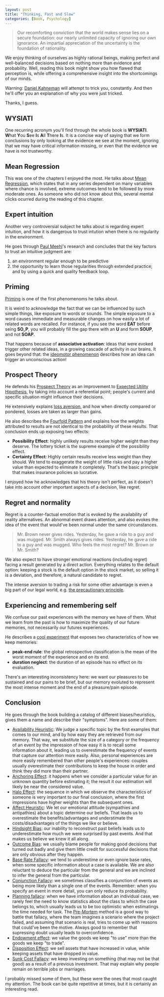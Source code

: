```yaml
---
layout: post
title: "Thinking, Fast and Slow"
categories: [Book, Psychology]
---
```


> Our recomforting conviction that the world makes sense lies on a secure foundation: our nearly unlimited capacity of ignoring our own ignorance.
> An impartial appreciation of the uncertainty is the foundation of rationality.

We enjoy thinking of ourselves as highly rational beings, making perfect and well-balanced decisions based on nothing more than evidence and probability. Well, reading this book might show you how flawed that perception is, while offering a comprehensive insight into the shortcomings of our minds.

Warning: [Daniel Kahneman](https://pt.wikipedia.org/wiki/Daniel_Kahneman) will attempt to trick you, constantly. And then he'll offer you an explanation of why you were just tricked.

Thanks, I guess.

## WYSIATI

One recurring acronym you'll find through the whole book is **WYSIATI**. **W**hat **Y**ou **S**ee **I**s **A**ll **T**here **I**s. It is a concise way of saying that we form conclusions by only looking at the evidence we see at the moment, ignoring that we may have critical information missing, or even that the evidence we have is not trustworthy.

## Mean Regression

This was one of the chapters I enjoyed the most. He talks about [Mean Regression](https://fs.blog/2015/07/regression-to-the-mean/), which states that in any series dependent on many variables where chance is involved, extreme outcomes tend to be followed by more moderate ones. As someone who did not know about this, several mental clicks ocurred during the reading of this chapter.

## Expert intuition

Another very controversial subject he talks about is regarding expert intuition, and how it is dangerous to trust intution when there is no regularity in the environment.

He goes through [Paul Meehl](https://en.wikipedia.org/wiki/Paul_E._Meehl)'s research and concludes that the key factors to trust an intuitive judgment are:
1. an environment regular enough to be predictive
2. the opportunity to learn those regularities through extended practice; and by using a quick and quality feedback loop.

## Priming

[Priming](https://en.wikipedia.org/wiki/Priming_(psychology)) is one of the first phenomenoms he talks about.

It is weird to acknowledge the fact that we can be influenced by such simple things, like exposure to words or sounds. The simple exposure to a word causes immediate and measurable changes on how easily a lot of related words are recalled. For instance, if you see the word **EAT** before seing **SO_P**, you will probably fill the gap there with an **U** and form **SOUP**, and not **SOAP**.

That happens because of **associative activation**: ideas that were evoked trigger other related ideas, in a growing cascade of activity in our brains. It goes beyond that: the [ideomotor phenomenon](https://en.wikipedia.org/wiki/Ideomotor_phenomenon) describes how an idea can trigger an unconscious action!

## Prospect Theory

He defends his [Prospect Theory](https://en.wikipedia.org/wiki/Prospect_theory) as an improvement to [Expected Utility Hipothesis](https://en.wikipedia.org/wiki/Expected_utility_hypothesis), by taking into account a referential point; people's current and specific situation might influence their decisions.

He extensively explains [loss aversion](https://en.wikipedia.org/wiki/Loss_aversion), and how when directly compared or pondered, losses are taken as larger than gains.

He also describes the [Fourfold Pattern](https://www.broyhillasset.com/2012/09/21/the-fourfold-pattern/) and explains how the weights attributed to results are not identical to the probability of these results. That conclusion ends up exposing two effects:
- __Possibility Effect__: highly unlikely results receive higher weight than they deserve. The lottery ticket is the supreme example of the possibility effect.
- __Certainty Effect__: Highly certain results receive less weight than they should. We tend to exaggerate the weight of little risks and pay a higher value than expected to eliminate it completely. That's the basic principle that makes insurance policies so lucrative.

I enjoyed how he acknowledges that his theory isn't perfect, as it doesn't take into account other important aspects of a decision, like regret.

## Regret and normality

Regret is a counter-factual emotion that is evoked by the availability of reality alternatives. An abnormal event draws attention, and also evokes the idea of the event that would've been normal under the same circunstances.

> Mr. Brown never gives rides. Yesterday, he gave a ride to a guy and was mugged. Mr. Smith always gives rides. Yesterday, he gave a ride to a guy and was mugged. Who feels the most regret? Mr. Brown or Mr. Smith?

We also expect to have stronger emotional reactions (including regret) facing a result generated by a direct action.
Everything relates to the default option: keeping a stock is the default option in the stock market, so selling it is a deviation, and therefore, a natural candidate to regret.

The intense aversion to trading a risk for some other advantage is even a big part of our legal world, e.g. [the precautionary principle](https://en.wikipedia.org/wiki/Precautionary_principle).

## Experiencing and remembering self

We confuse our past experiences with the memory we have of them. What we learn from the past is how to maximize the quality of our future memories, not necessarily our futures experiences.

He describes a [cool experiment](https://mindhacks.com/2013/05/28/why-you-might-prefer-more-pain/) that exposes two characteristics of how we keep memories:
- __peak-end rule__: the global retrospective classification is the mean of the worst moment of the experience and on its end.
- __duration neglect__: the duration of an episode has no effect on its evaluation.

There's an interesting inconsistency here: we want our pleasures to be sustained and our pains to be brief, but our memory evoluted to represent the most intense moment and the end of a pleasure/pain episode.

## Conclusion

He goes through the book building a catalog of different biases/heuristics, gives them a name and describe their "symptoms". Here are some of them:
- [Availability Heuristic](https://en.wikipedia.org/wiki/Availability_heuristic): We judge a specific topic by the first examples that comes to our mind, and by how easy they are retrieved from our memory. That way, we substitute the size of a category or the frequency of an event by the impression of how easy it is to recall some information about it, leading us to overestimate the frequency of events that capture our attention more easily. Also, personal experiences are more easily remembered than other people's experiences: couples usually overestimate their contributions to keep the house in order and think they did more than their partner.
- [Anchoring Effect](https://en.wikipedia.org/wiki/Anchoring_(cognitive_bias)): it happens when we consider a particular value for an unknown quantity before estimating it; the result it our estimation will likely be near the considered value.
- [Halo Effect](https://en.wikipedia.org/wiki/Halo_effect): the sequence in which we observe the characteristics of someone is very important to our final conclusion, where the first impressions have higher weights than the subsequent ones.
- [Affect Heuristic](https://en.wikipedia.org/wiki/Affect_heuristic): We let our emotional attitude (sympathies and antipathies) about a topic determine our beliefs. That leads us to overestimate the benefits/advantages and understimate the costs/disadvantages of the things we like or believe.
- [Hindsight Bias](https://en.wikipedia.org/wiki/Hindsight_bias): our inability to reconstruct past beliefs leads us to underestimate how much we were surprised by past events. And that makes us believe we knew it all along.
- [Outcome Bias](https://en.wikipedia.org/wiki/Outcome_bias): we usually blame people for making good decisions that turned out badly and give them little credit for successful decisions that are only obvious after they happen.
- [Base Rate Fallacy](https://thedecisionlab.com/biases/base-rate-fallacy/): we tend to underestime or even ignore base rates, when some specific information about a case is available. We are also reluctant to deduce the particular from the general and we are inclined to infer the general from the particular.
- [Conjunction Fallacy](https://en.wikipedia.org/wiki/Conjunction_fallacy): we sometimes classifies a conjunction of events as being more likely than a single one of the events. Remember: when you specify an event in more detail, you can only reduce its probability.
- [Planning fallacy](https://en.wikipedia.org/wiki/Planning_fallacy): when we have information about an individual case, we rarely feel the need to know statistics about the class to which the case belongs to, which usually leads us to be too optimistic when estimatings the time needed for task. The [Pre-Mortem](https://en.wikipedia.org/wiki/Pre-mortem) method is a good way to battle that fallacy, where the team imagines a scenario where the project failed, and assuming that scenario is real, tries to come up with reasons that could've been the motive. Always good to remember that supressing doubt usually leads to overconfidence.
- [Endowment effect](https://en.wikipedia.org/wiki/Endowment_effect): we value the goods we keep "to use" more than the goods we keep "to trade".
- [Disposition Effect](https://en.wikipedia.org/wiki/Disposition_effect): we sell assets that have increased in value, while keeping assets that have dropped in value.
- [Sunk Cost Fallacy](https://en.wikipedia.org/wiki/Sunk_cost): we keep investing on something (that may not be that good) as a result of a previous investment. That may explain why people remain on terrible jobs or marriages.

I probably missed some of them, but these were the ones that most caught my attention. The book can be quite repetitive at times, but it is certainly an interesting read.